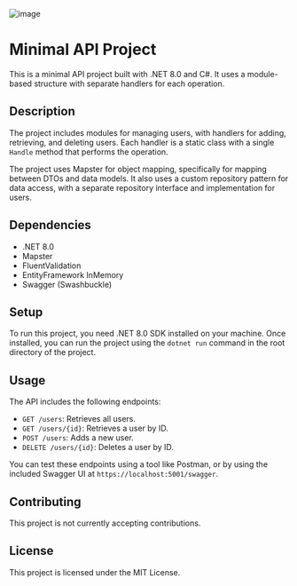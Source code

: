 ![image](https://github.com/jluisflo/minimal-api-architecture/assets/77704331/eaf50219-e083-4219-985c-b5dcaf4a1ead)

# Minimal API Project

This is a minimal API project built with .NET 8.0 and C#. It uses a module-based structure with separate handlers for each operation.

## Description

The project includes modules for managing users, with handlers for adding, retrieving, and deleting users. Each handler is a static class with a single `Handle` method that performs the operation.

The project uses Mapster for object mapping, specifically for mapping between DTOs and data models. It also uses a custom repository pattern for data access, with a separate repository interface and implementation for users.

## Dependencies

- .NET 8.0
- Mapster
- FluentValidation
- EntityFramework InMemory
- Swagger (Swashbuckle)

## Setup

To run this project, you need .NET 8.0 SDK installed on your machine. Once installed, you can run the project using the `dotnet run` command in the root directory of the project.

## Usage

The API includes the following endpoints:

- `GET /users`: Retrieves all users.
- `GET /users/{id}`: Retrieves a user by ID.
- `POST /users`: Adds a new user.
- `DELETE /users/{id}`: Deletes a user by ID.

You can test these endpoints using a tool like Postman, or by using the included Swagger UI at `https://localhost:5001/swagger`.

## Contributing

This project is not currently accepting contributions.

## License

This project is licensed under the MIT License.
